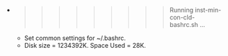 * >>>>>>>>> Running inst-min-con-cld-bashrc.sh ...
  * Set common settings for ~/.bashrc.
  * Disk size = 1234392K. Space Used = 28K.
